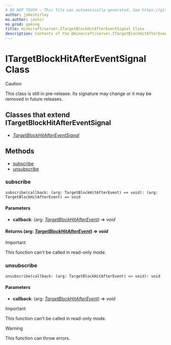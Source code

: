 ```yaml
---
# DO NOT TOUCH — This file was automatically generated. See https://github.com/mojang/minecraftapidocsgenerator to modify descriptions, examples, etc.
author: jakeshirley
ms.author: jashir
ms.prod: gaming
title: minecraft/server.ITargetBlockHitAfterEventSignal Class
description: Contents of the @minecraft/server.ITargetBlockHitAfterEventSignal class.
---
```

# ITargetBlockHitAfterEventSignal Class

> [!CAUTION]
> This class is still in pre-release.  Its signature may change or it may be removed in future releases.

## Classes that extend ITargetBlockHitAfterEventSignal
- [*TargetBlockHitAfterEventSignal*](TargetBlockHitAfterEventSignal.md)

## Methods
- [subscribe](#subscribe)
- [unsubscribe](#unsubscribe)

### **subscribe**
`
subscribe(callback: (arg: TargetBlockHitAfterEvent) => void): (arg: TargetBlockHitAfterEvent) => void
`

#### **Parameters**
- **callback**: (arg: [*TargetBlockHitAfterEvent*](TargetBlockHitAfterEvent.md)) => *void*

#### **Returns** (arg: [*TargetBlockHitAfterEvent*](TargetBlockHitAfterEvent.md)) => *void*

> [!IMPORTANT]
> This function can't be called in read-only mode.

### **unsubscribe**
`
unsubscribe(callback: (arg: TargetBlockHitAfterEvent) => void): void
`

#### **Parameters**
- **callback**: (arg: [*TargetBlockHitAfterEvent*](TargetBlockHitAfterEvent.md)) => *void*

> [!IMPORTANT]
> This function can't be called in read-only mode.

> [!WARNING]
> This function can throw errors.
